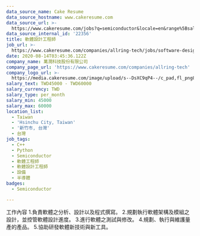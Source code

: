 ```yaml
---
data_source_name: Cake Resume
data_source_hostname: www.cakeresume.com
data_source_url: >-
  https://www.cakeresume.com/jobs?q=semiconductor&locale=en&range%5Bsalary_range%5D%5Bmin%5D=1000000
data_source_internal_id: '22356'
title: 軟體設計工程師
job_url: >-
  https://www.cakeresume.com/companies/allring-tech/jobs/software-design-engineer-c53529
date: 2020-08-14T03:45:36.122Z
company_name: 萬潤科技股份有限公司
company_page_url: 'https://www.cakeresume.com/companies/allring-tech'
company_logo_url: >-
  https://media.cakeresume.com/image/upload/s--DsXC9qP4--/c_pad,fl_png8,h_200,w_200/v1597369713/oydy10ejbuua1uflbbrc.png
salary_text: TWD45000 - TWD60000
salary_currency: TWD
salary_type: per_month
salary_min: 45000
salary_max: 60000
location_list:
  - Taiwan
  - 'Hsinchu City, Taiwan'
  - '新竹市, 台灣'
  - 台灣
job_tags:
  - C++
  - Python
  - Semiconductor
  - 軟體工程師
  - 軟體設計工程師
  - 設備
  - 半導體
badges:
  - Semiconductor

---
```


工作內容 1.負責軟體之分析、設計以及程式撰寫。 2.規劃執行軟體架構及模組之設計，並控管軟體設計進度。 3.進行軟體之測試與修改。 4.規劃、執行與維護量產的產品。 5.協助研發軟體新技術與新工具。